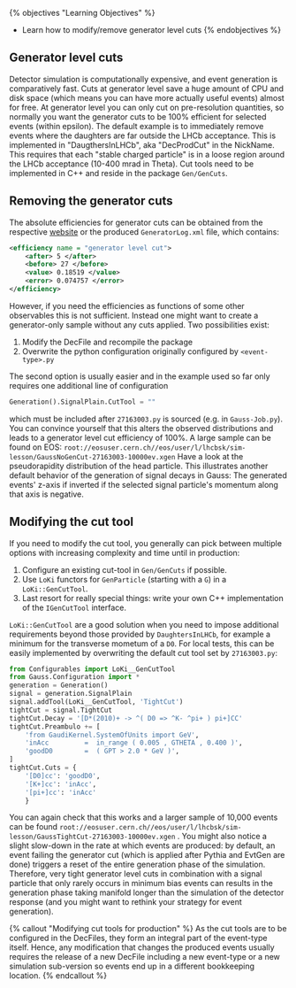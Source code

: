{% objectives "Learning Objectives" %}
* Learn how to modify/remove generator level cuts
{% endobjectives %} 

## Generator level cuts

Detector simulation is computationally expensive, and event generation is comparatively fast. Cuts at generator level save a huge amount of CPU and disk space (which means you can have more actually useful events) almost for free. At generator level you can only cut on pre-resolution quantities, so normally you want the generator cuts to be 100% efficient for selected events (within epsilon). The default example is to immediately remove events where the daughters are far outside the LHCb acceptance.
This is implemented in "DaugthersInLHCb", aka "DecProdCut" in the NickName. This requires that each "stable charged particle" is in a loose region around the LHCb acceptance (10-400 mrad in Theta).
Cut tools need to be implemented in C++ and reside in the package `Gen/GenCuts`.

## Removing the generator cuts

The absolute efficiencies for generator cuts can be obtained from the respective [website](http://lhcbdoc.web.cern.ch/lhcbdoc/STATISTICS/SIM09STAT/index.shtml) or the produced `GeneratorLog.xml` file, which contains:
```xml
<efficiency name = "generator level cut">
    <after> 5 </after>
    <before> 27 </before>
    <value> 0.18519 </value>
    <error> 0.074757 </error>
</efficiency>
```
However, if you need the efficiencies as functions of some other observables this is not sufficient. Instead one might want to create a generator-only sample without any cuts applied. Two possibilities exist:

1. Modify the DecFile and recompile the package
2. Overwrite the python configuration originally configured by `<event-type>.py`

The second option is usually easier and in the example used so far only requires one additional line of configuration
```python
Generation().SignalPlain.CutTool = ""
```
which must be included after `27163003.py` is sourced (e.g. in `Gauss-Job.py`). You can convince yourself that this alters the observed
distributions and leads to a generator level cut efficiency of 100%. A large sample can be found on EOS: `root://eosuser.cern.ch//eos/user/l/lhcbsk/sim-lesson/GaussNoGenCut-27163003-10000ev.xgen`
Have a look at the pseudorapidity distribution of the head particle. This illustrates another default behavior of the generation of signal decays in Gauss: The generated events' z-axis if inverted if the selected signal particle's momentum along that axis is negative.


## Modifying the cut tool
If you need to modify the cut tool, you generally can pick between multiple options with increasing complexity and time until in production:

1. Configure an existing cut-tool in `Gen/GenCuts` if possible.
2. Use `LoKi` functors for `GenParticle` (starting with a `G`) in a `LoKi::GenCutTool`.
3. Last resort for really special things: write your own C++ implementation of the `IGenCutTool` interface.

`LoKi::GenCutTool` are a good solution when you need to impose additional requirements beyond those provided by `DaughtersInLHCb`, for example a minimum for the transverse mometum of a `D0`.
For local tests, this can be easily implemented by overwriting the default cut tool set by `27163003.py`:
```python
from Configurables import LoKi__GenCutTool
from Gauss.Configuration import *
generation = Generation()
signal = generation.SignalPlain
signal.addTool(LoKi__GenCutTool, 'TightCut')
tightCut = signal.TightCut
tightCut.Decay = '[D*(2010)+ -> ^( D0 => ^K- ^pi+ ) pi+]CC'
tightCut.Preambulo += [
    'from GaudiKernel.SystemOfUnits import GeV',
    'inAcc         =  in_range ( 0.005 , GTHETA , 0.400 )',
    'goodD0        =  ( GPT > 2.0 * GeV )',
]
tightCut.Cuts = {
    '[D0]cc': 'goodD0',
    '[K+]cc': 'inAcc',
    '[pi+]cc': 'inAcc'
    }
```
You can again check that this works and a larger sample of 10,000 events can be found `root://eosuser.cern.ch//eos/user/l/lhcbsk/sim-lesson/GaussTightCut-27163003-10000ev.xgen`
.
You might also notice a slight slow-down in the rate at which events are produced: by default, 
an event failing the generator cut (which is applied after Pythia and EvtGen are done) triggers a reset of
the entire generation phase of the simulation. Therefore, very tight generator level cuts in combination
with a signal particle that only rarely occurs in minimum bias events can results in the generation phase
taking manifold longer than the simulation of the detector response (and you might want to rethink your
strategy for event generation).

{% callout "Modifying cut tools for production" %}
As the cut tools are to be configured in the DecFiles, they form an integral part of the event-type itself.
Hence, any modification that changes the produced events usually requires the release of a new DecFile including a new event-type or a new simulation sub-version so events end up in a different bookkeeping location.
{% endcallout %} 
